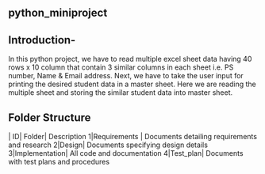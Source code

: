 ## python_miniproject

## Introduction-

In this python project, we have to read multiple excel sheet data having 40 rows x 10 column that contain 3 similar columns in each sheet i.e. PS number, Name & Email address. Next, we have to take the user input for printing the desired student data in a master sheet. Here we are reading the multiple sheet and storing the similar student data into master sheet.

## Folder Structure
| ID| Folder| Description
1|Requirements |	Documents detailing requirements and research
2|Design|	Documents specifying design details
3|Implementation|	All code and documentation
4|Test_plan|	Documents with test plans and procedures

